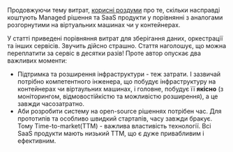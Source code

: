 Продовжуючи тему витрат, [корисні роздуми](https://blog.dataminded.com/why-rising-cloud-costs-are-the-silent-killers-of-data-platforms-52a98b371f28) про те, скільки насправді коштують Managed рішення та SaaS продукти у порівнянні з аналогами розгорнутими на віртуальних машинах чи у контейнерах.

У статті приведені порівняння витрат для зберігання даних, оркестрації та інших сервісів. Звучить дійсно страшно. Стаття наголошує, що можна переплатити за сервіс в десятки разів! Проте автор опускає два важливих моменти:
- Підтримка та розширення інфраструктури - теж затрати. І зазвичай потрібно компетентного інженера, що побудує інфраструктуру на контейнерах чи віртаульних машинах, і головне, побудує її **якісно** (з моніторингом, відмовостійкістю та можливістю розширення), а це завжди часозатратно.
- Аби розробити систему на open-source рішеннях потрібен час. Для прототипів та особливо швидкий стартапів, часу завжди бракує. Тому Time-to-market(TTM) - важлива властивість технології. Всі SaaS продукти мають низький TTM, що є дуже привабливим і ефективним.